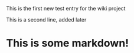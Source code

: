 This is the first new test entry for the wiki project

This is a second line, added later


# This is some markdown!